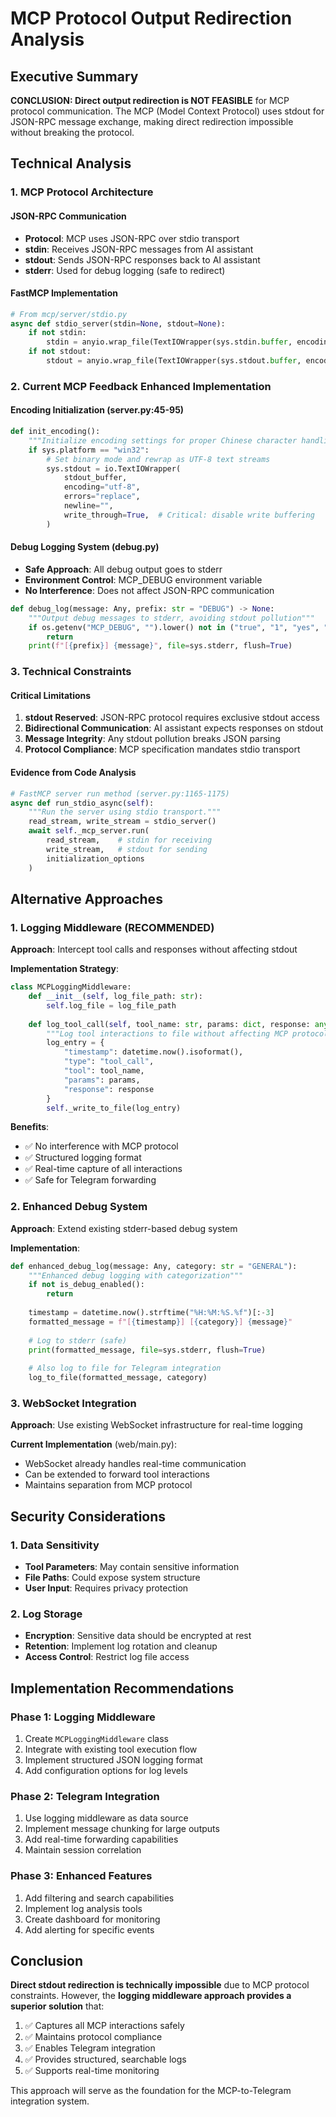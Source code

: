 # MCP Protocol Output Redirection Analysis

## Executive Summary

**CONCLUSION: Direct output redirection is NOT FEASIBLE** for MCP protocol communication. The MCP (Model Context Protocol) uses stdout for JSON-RPC message exchange, making direct redirection impossible without breaking the protocol.

## Technical Analysis

### 1. MCP Protocol Architecture

#### JSON-RPC Communication
- **Protocol**: MCP uses JSON-RPC over stdio transport
- **stdin**: Receives JSON-RPC messages from AI assistant
- **stdout**: Sends JSON-RPC responses back to AI assistant
- **stderr**: Used for debug logging (safe to redirect)

#### FastMCP Implementation
```python
# From mcp/server/stdio.py
async def stdio_server(stdin=None, stdout=None):
    if not stdin:
        stdin = anyio.wrap_file(TextIOWrapper(sys.stdin.buffer, encoding="utf-8"))
    if not stdout:
        stdout = anyio.wrap_file(TextIOWrapper(sys.stdout.buffer, encoding="utf-8"))
```

### 2. Current MCP Feedback Enhanced Implementation

#### Encoding Initialization (server.py:45-95)
```python
def init_encoding():
    """Initialize encoding settings for proper Chinese character handling"""
    if sys.platform == "win32":
        # Set binary mode and rewrap as UTF-8 text streams
        sys.stdout = io.TextIOWrapper(
            stdout_buffer,
            encoding="utf-8",
            errors="replace", 
            newline="",
            write_through=True,  # Critical: disable write buffering
        )
```

#### Debug Logging System (debug.py)
- **Safe Approach**: All debug output goes to stderr
- **Environment Control**: MCP_DEBUG environment variable
- **No Interference**: Does not affect JSON-RPC communication

```python
def debug_log(message: Any, prefix: str = "DEBUG") -> None:
    """Output debug messages to stderr, avoiding stdout pollution"""
    if os.getenv("MCP_DEBUG", "").lower() not in ("true", "1", "yes", "on"):
        return
    print(f"[{prefix}] {message}", file=sys.stderr, flush=True)
```

### 3. Technical Constraints

#### Critical Limitations
1. **stdout Reserved**: JSON-RPC protocol requires exclusive stdout access
2. **Bidirectional Communication**: AI assistant expects responses on stdout
3. **Message Integrity**: Any stdout pollution breaks JSON parsing
4. **Protocol Compliance**: MCP specification mandates stdio transport

#### Evidence from Code Analysis
```python
# FastMCP server run method (server.py:1165-1175)
async def run_stdio_async(self):
    """Run the server using stdio transport."""
    read_stream, write_stream = stdio_server()
    await self._mcp_server.run(
        read_stream,    # stdin for receiving
        write_stream,   # stdout for sending
        initialization_options
    )
```

## Alternative Approaches

### 1. Logging Middleware (RECOMMENDED)
**Approach**: Intercept tool calls and responses without affecting stdout

**Implementation Strategy**:
```python
class MCPLoggingMiddleware:
    def __init__(self, log_file_path: str):
        self.log_file = log_file_path
        
    def log_tool_call(self, tool_name: str, params: dict, response: any):
        """Log tool interactions to file without affecting MCP protocol"""
        log_entry = {
            "timestamp": datetime.now().isoformat(),
            "type": "tool_call",
            "tool": tool_name,
            "params": params,
            "response": response
        }
        self._write_to_file(log_entry)
```

**Benefits**:
- ✅ No interference with MCP protocol
- ✅ Structured logging format
- ✅ Real-time capture of all interactions
- ✅ Safe for Telegram forwarding

### 2. Enhanced Debug System
**Approach**: Extend existing stderr-based debug system

**Implementation**:
```python
def enhanced_debug_log(message: Any, category: str = "GENERAL"):
    """Enhanced debug logging with categorization"""
    if not is_debug_enabled():
        return
        
    timestamp = datetime.now().strftime("%H:%M:%S.%f")[:-3]
    formatted_message = f"[{timestamp}] [{category}] {message}"
    
    # Log to stderr (safe)
    print(formatted_message, file=sys.stderr, flush=True)
    
    # Also log to file for Telegram integration
    log_to_file(formatted_message, category)
```

### 3. WebSocket Integration
**Approach**: Use existing WebSocket infrastructure for real-time logging

**Current Implementation** (web/main.py):
- WebSocket already handles real-time communication
- Can be extended to forward tool interactions
- Maintains separation from MCP protocol

## Security Considerations

### 1. Data Sensitivity
- **Tool Parameters**: May contain sensitive information
- **File Paths**: Could expose system structure
- **User Input**: Requires privacy protection

### 2. Log Storage
- **Encryption**: Sensitive data should be encrypted at rest
- **Retention**: Implement log rotation and cleanup
- **Access Control**: Restrict log file access

## Implementation Recommendations

### Phase 1: Logging Middleware
1. Create `MCPLoggingMiddleware` class
2. Integrate with existing tool execution flow
3. Implement structured JSON logging format
4. Add configuration options for log levels

### Phase 2: Telegram Integration
1. Use logging middleware as data source
2. Implement message chunking for large outputs
3. Add real-time forwarding capabilities
4. Maintain session correlation

### Phase 3: Enhanced Features
1. Add filtering and search capabilities
2. Implement log analysis tools
3. Create dashboard for monitoring
4. Add alerting for specific events

## Conclusion

**Direct stdout redirection is technically impossible** due to MCP protocol constraints. However, the **logging middleware approach provides a superior solution** that:

1. ✅ Captures all MCP interactions safely
2. ✅ Maintains protocol compliance
3. ✅ Enables Telegram integration
4. ✅ Provides structured, searchable logs
5. ✅ Supports real-time monitoring

This approach will serve as the foundation for the MCP-to-Telegram integration system.